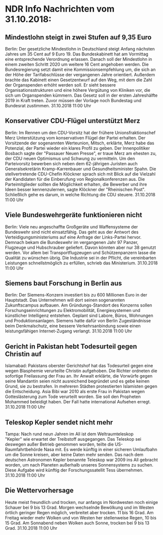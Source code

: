 # NDR Info Nachrichten vom 31.10.2018:


## Mindestlohn steigt in zwei Stufen auf 9,35 Euro
Berlin: Der gesetzliche Mindestlohn in Deutschland steigt Anfang nächsten Jahres um 35 Cent auf 9 Euro 19. Das Bundeskabinett hat am Vormittag eine entsprechende Verordnung erlassen. Danach soll der Mindestlohn in einem zweiten Schritt 2020 um weitere 16 Cent angehoben werden. Die Bundesregierung setzt damit eine Kommissionsempfehlung um, die sich an der Höhe der Tarifabschlüsse der vergangenen Jahre orientiert. Außerdem brachte das Kabinett einen Gesetzentwurf auf den Weg, mit dem die Zahl der Organspenden erhöht werden soll. Er sieht bessere Organisationsstrukturen und eine höhere Vergütung von Kliniken vor, die sich um Organspenden kümmern. Das Gesetz soll in der ersten Jahreshälfte 2019 in Kraft treten. Zuvor müssen der Vorlage noch Bundestag und Bundesrat zustimmen. 31.10.2018 11:00 Uhr 

## Konservativer CDU-Flügel unterstützt Merz
Berlin: Im Rennen um den CDU-Vorsitz hat der frühere Unionsfraktionschef Merz Unterstützung vom konservativen Flügel der Partei erhalten. Der Vorsitzende der sogenannten Werteunion, Mitsch, erklärte, Merz habe das Potenzial, der Partei wieder ein klares Profil zu geben. Der Innenpolitiker Bosbach sagte der "Passauer Neuen Presse", er traue Merz am ehesten zu, der CDU neuen Optimismus und Schwung zu vermitteln. Um den Parteivorsitz bewerben sich neben dem 62-jährigen Juristen auch Generalsekretärin Kramp-Karrenbauer und Gesundheitsminister Spahn. Die stellvertretende CDU-Chefin Klöckner sprach sich mit Blick auf die Vielzahl der Kandidaten für die Einberufung von Regionalkonferenzen aus. Die Parteimitglieder sollten die Möglichkeit erhalten, die Bewerber und ihre Ideen besser kennenzulernen, sagte Klöckner der "Rheinischen Post". Schließlich gehe es darum, in welche Richtung die CDU steuere. 31.10.2018 11:00 Uhr 

## Viele Bundeswehrgeräte funktionieren nicht
Berlin:	Viele neu angeschaffte Großgeräte und Waffensysteme der Bundeswehr sind nicht einsatzfähig. Das geht aus der Antwort des Verteidigungsministeriums auf eine Anfrage der Links-Partei hervor. Demnach bekam die Bundeswehr im vergangenen Jahr 97 Panzer, Flugzeuge und Hubschrauber geliefert. Davon könnten aber nur 38 genutzt werden. Vor allem bei Transportflugzeugen und Schützenpanzern lasse die Qualität zu wünschen übrig. Die Industrie sei in der Pflicht, die vereinbarten Leistungen schnellstmöglich zu erfüllen, schrieb das Ministerium. 31.10.2018 11:00 Uhr 

## Siemens baut Forschung in Berlin aus
Berlin: Der Siemens-Konzern investiert bis zu 600 Millionen Euro in der Hauptstadt. Das Unternehmen will dort seinen sogenannten Zukunftscampus aufbauen. Am Gründungs-Standort des Konzerns sollen Forschungseinrichtungen zu Elektromobilität, Energiesystemen und künstlicher Intelligenz entstehen. Geplant sind Labore, Büros, Wohnungen und Produktionsanlagen. Siemens hatte dafür von Berlin Zugeständnisse beim Denkmalschutz, eine bessere Verkehrsanbindung sowie einen leistungsfähigen Internet-Zugang verlangt. 31.10.2018 11:00 Uhr 

## Gericht in Pakistan hebt Todesurteil gegen Christin auf
Islamabad:		Pakistans oberster Gerichtshof hat das Todesurteil gegen eine wegen Blasphemie verurteilte Christin aufgehoben. Die Richter ordneten die sofortige Freilassung der Frau an. Ihr Anwalt erklärte, die Vorwürfe gegen seine Mandantin seien nicht ausreichend begründet und es gebe keinen Grund, sie zu bestrafen. In mehreren Städten protestierten Islamisten gegen die Entscheidung. Asia Bibi war 2010 als erste Frau in Pakistan wegen Gotteslästerung zum Tode verurteilt worden. Sie soll den Propheten Mohammed beleidigt haben. Der Fall hatte international Aufsehen erregt. 31.10.2018 11:00 Uhr 

## Teleskop Kepler sendet nicht mehr
Tampa: Nach rund neun Jahren im All ist dem Weltraumteleskop "Kepler" wie erwartet der Treibstoff ausgegangen. Das Teleskop sei deswegen außer Betrieb genommen worden, teilte die US-Raumfahrtbehörde Nasa mit. Es werde künftig in einer sicheren Umlaufbahn um die Sonne kreisen, aber keine Daten mehr senden. Das nach dem deutschen Astronomen Kepler benannte Teleskop war 2009 ins All gebracht worden, um nach Planeten außerhalb unseres Sonnensystems zu suchen. Diese Aufgabe wird künftig der Forschungssatellit Tess übernehmen. 31.10.2018 11:00 Uhr 

## Die Wettervorhersage
Heute meist freundlich und trocken, nur anfangs im Nordwesten noch einige Schauer bei 9 bis 13 Grad. Morgen wechselnde Bewölkung und im Westen örtlich geringer Regen möglich, verbreitet aber trocken. 11 bis 16 Grad. Am Freitag wieder mehr Wolken und von Westen her stellenweise Regen, 10 bis 15 Grad. Am Sonnabend neben Wolken auch Sonne, trocken bei 9 bis 13 Grad. 31.10.2018 11:00 Uhr 
